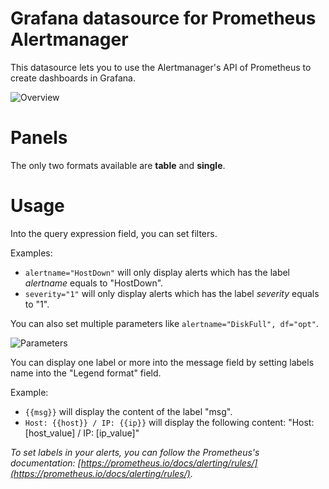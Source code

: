 # Grafana datasource for Prometheus Alertmanager

This datasource lets you to use the Alertmanager's API of Prometheus to create dashboards in Grafana.

![Overview](https://github.com/camptocamp/grafana-prometheus-alertmanager-datasource/blob/master/images/overview.png)


# Panels

The only two formats available are **table** and **single**.

# Usage

Into the query expression field, you can set filters.

Examples:

 - `alertname="HostDown"` will only display alerts which has the label *alertname* equals to "HostDown".
 - `severity="1"` will only display alerts which has the label *severity* equals to "1".

You can also set multiple parameters like `alertname="DiskFull", df="opt"`.

![Parameters](https://github.com/camptocamp/grafana-prometheus-alertmanager-datasource/blob/master/images/table.png)

You can display one label or more into the message field by setting labels name into the "Legend format" field.

Example:

 - `{{msg}}` will display the content of the label "msg".
 - `Host: {{host}} / IP: {{ip}}` will display the following content: "Host: [host_value] / IP: [ip_value]"


*To set labels in your alerts, you can follow the Prometheus's documentation: [https://prometheus.io/docs/alerting/rules/](https://prometheus.io/docs/alerting/rules/).*
